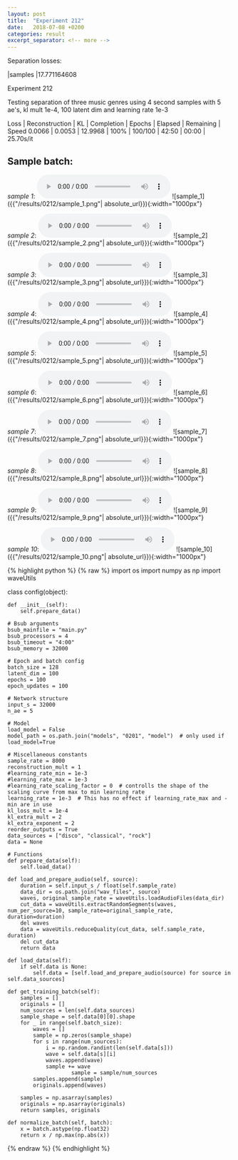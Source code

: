 ```yaml
---
layout: post
title:  "Experiment 212"
date:   2018-07-08 +0200
categories: result
excerpt_separator: <!-- more -->
---
```

Separation losses:

|samples
|17.771164608<!-- more -->

Experiment 212

Testing separation of three music genres using 4 second samples with 5 ae's, kl mult 1e-4, 100 latent dim and learning rate 1e-3

Loss | Reconstruction | KL | Completion | Epochs | Elapsed | Remaining | Speed
0.0066 | 0.0053 | 12.9968 | 100% | 100/100 | 42:50 | 00:00 | 25.70s/it

## **Sample batch**:
_sample 1_:
<audio src="/ResultsOverview/results/0212/sample_1.wav" controls preload></audio>
![sample_1]({{"/results/0212/sample_1.png"| absolute_url}}){:width="1000px"}

_sample 2_:
<audio src="/ResultsOverview/results/0212/sample_2.wav" controls preload></audio>
![sample_2]({{"/results/0212/sample_2.png"| absolute_url}}){:width="1000px"}

_sample 3_:
<audio src="/ResultsOverview/results/0212/sample_3.wav" controls preload></audio>
![sample_3]({{"/results/0212/sample_3.png"| absolute_url}}){:width="1000px"}

_sample 4_:
<audio src="/ResultsOverview/results/0212/sample_4.wav" controls preload></audio>
![sample_4]({{"/results/0212/sample_4.png"| absolute_url}}){:width="1000px"}

_sample 5_:
<audio src="/ResultsOverview/results/0212/sample_5.wav" controls preload></audio>
![sample_5]({{"/results/0212/sample_5.png"| absolute_url}}){:width="1000px"}

_sample 6_:
<audio src="/ResultsOverview/results/0212/sample_6.wav" controls preload></audio>
![sample_6]({{"/results/0212/sample_6.png"| absolute_url}}){:width="1000px"}

_sample 7_:
<audio src="/ResultsOverview/results/0212/sample_7.wav" controls preload></audio>
![sample_7]({{"/results/0212/sample_7.png"| absolute_url}}){:width="1000px"}

_sample 8_:
<audio src="/ResultsOverview/results/0212/sample_8.wav" controls preload></audio>
![sample_8]({{"/results/0212/sample_8.png"| absolute_url}}){:width="1000px"}

_sample 9_:
<audio src="/ResultsOverview/results/0212/sample_9.wav" controls preload></audio>
![sample_9]({{"/results/0212/sample_9.png"| absolute_url}}){:width="1000px"}

_sample 10_:
<audio src="/ResultsOverview/results/0212/sample_10.wav" controls preload></audio>
![sample_10]({{"/results/0212/sample_10.png"| absolute_url}}){:width="1000px"}


{% highlight python %}
{% raw %}
import os
import numpy as np
import waveUtils


class config(object):

	def __init__(self):
		self.prepare_data()

	# Bsub arguments
	bsub_mainfile = "main.py"
	bsub_processors = 4
	bsub_timeout = "4:00"
	bsub_memory = 32000

	# Epoch and batch config
	batch_size = 128
	latent_dim = 100
	epochs = 100
	epoch_updates = 100

	# Network structure
	input_s = 32000
	n_ae = 5

	# Model
	load_model = False
	model_path = os.path.join("models", "0201", "model")  # only used if load_model=True

	# Miscellaneous constants
	sample_rate = 8000
	reconstruction_mult = 1
	#learning_rate_min = 1e-3
	#learning_rate_max = 1e-3
	#learning_rate_scaling_factor = 0  # controlls the shape of the scaling curve from max to min learning rate
	learning_rate = 1e-3  # This has no effect if learning_rate_max and -min are in use
	kl_loss_mult = 1e-4
	kl_extra_mult = 2
	kl_extra_exponent = 2
	reorder_outputs = True
	data_sources = ["disco", "classical", "rock"]
	data = None

	# Functions
	def prepare_data(self):
		self.load_data()

	def load_and_prepare_audio(self, source):
		duration = self.input_s / float(self.sample_rate)
		data_dir = os.path.join("wav_files", source)
		waves, original_sample_rate = waveUtils.loadAudioFiles(data_dir)
		cut_data = waveUtils.extractRandomSegments(waves, num_per_source=10, sample_rate=original_sample_rate, duration=duration)
		del waves
		data = waveUtils.reduceQuality(cut_data, self.sample_rate, duration)
		del cut_data
		return data

	def load_data(self):
		if self.data is None:
			self.data = [self.load_and_prepare_audio(source) for source in self.data_sources]

	def get_training_batch(self):
		samples = []
		originals = []
		num_sources = len(self.data_sources)
		sample_shape = self.data[0][0].shape
		for _ in range(self.batch_size):
			waves = []
			sample = np.zeros(sample_shape)
			for s in range(num_sources):
				i = np.random.randint(len(self.data[s]))
				wave = self.data[s][i]
				waves.append(wave)
				sample += wave
                        sample = sample/num_sources
			samples.append(sample)
			originals.append(waves)

		samples = np.asarray(samples)
		originals = np.asarray(originals)
		return samples, originals

	def normalize_batch(self, batch):
		x = batch.astype(np.float32)
		return x / np.max(np.abs(x))


{% endraw %}
{% endhighlight %}
